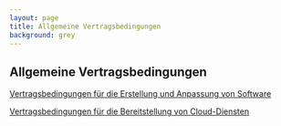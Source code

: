 ```yaml
---
layout: page
title: Allgemeine Vertragsbedingungen
background: grey
---
```


## Allgemeine Vertragsbedingungen

[Vertragsbedingungen für die Erstellung und Anpassung von Software](assets/AGB.pdf)

[Vertragsbedingungen für die Bereitstellung von Cloud-Diensten](assets/AGB_cloud.pdf)